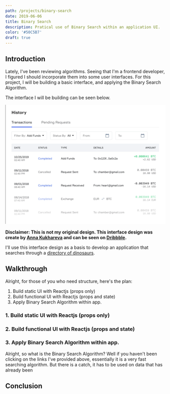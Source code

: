 ```yaml
---
path: /projects/binary-search
date: 2019-06-06
title: Binary Search
description: Pratical use of Binary Search within an application UI.
color: '#50C5B7'
draft: true
---
```


## Introduction

Lately, I've been reviewing algorithms. Seeing that I'm a frontend developer, I figured I should incorporate them into some user interfaces. For this project, I will be building a basic interface, and applying the Binary Search Algorithm.

The interface I will be building can be seen below.

![Interface showing a list](img01.jpg)

**Disclaimer: This is not my original design. This interface design was create by [Anna Kukhareva](https://dribbble.com/phosphoricc) and can be seen on [Dribbble](https://dribbble.com/shots/5815853-History-Tab).**

I'll use this interface design as a basis to develop an application that searches through a [directory of dinosaurs](https://www.nhm.ac.uk/discover/dino-directory/name/a/gallery.html).

## Walkthrough

Alright, for those of you who need structure, here's the plan:

1. Build static UI with Reactjs (props only)
2. Build functional UI with Reactjs (props and state)
3. Apply Binary Search Algorithm within app.

### 1. Build static UI with Reactjs (props only)

### 2. Build functional UI with Reactjs (props and state)

### 3. Apply Binary Search Algorithm within app.

Alright, so what is the Binary Search Algorithm? Well if you haven't been clicking on the links I've provided above, essentially it is a very fast searching algorithm. But there is a catch, it has to be used on data that has already been

## Conclusion
